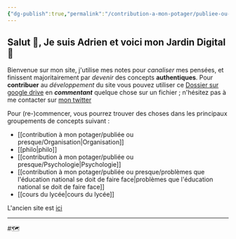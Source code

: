 ```yaml
---
{"dg-publish":true,"permalink":"/contribution-a-mon-potager/publiee-ou-presque/vision-de-l-arboretum/","tags":"gardenEntry"}
---
```


## Salut 👋, Je suis Adrien et voici mon Jardin Digital 🌱
Bienvenue sur mon site, j'utilise mes notes pour *canaliser* mes pensées, et finissent majoritairement par *devenir* des concepts **authentiques**. 
Pour **contribuer** au *développement* du site vous pouvez utiliser ce [Dossier sur google drive](https://drive.google.com/drive/folders/13fDQYJpAMFO1uZ4wGbM7CLtyKeFkyEu1?usp=share_link) en ***commentant*** quelque chose sur un fichier ; n'hésitez pas à me contacter sur [mon twitter](https://twitter.com/AdrienRomano2)

Pour (re-)commencer, vous pourrez trouver des choses dans les principaux groupements de concepts suivant :
- [[contribution à mon potager/publiée ou presque/Organisation\|Organisation]]
- [[philo\|philo]]
- [[contribution à mon potager/publiée ou presque/Psychologie\|Psychologie]]
- [[contribution à mon potager/publiée ou presque/problèmes que l'éducation national se doit de faire face\|problèmes que l'éducation national se doit de faire face]]
- [[cours du lycée\|cours du lycée]]

L'ancien site est [ici](https://sage-cheesecake-6577.netlify.app)

---
#🗺️